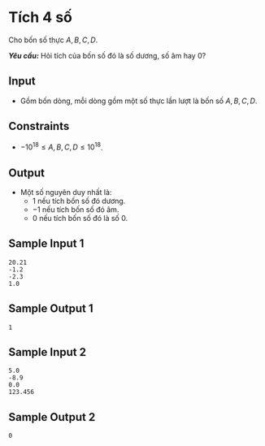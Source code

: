 # Tích 4 số

Cho bốn số thực $A, B, C, D$. 

***Yêu cầu:*** Hỏi tích của bốn số đó là số dương, số âm hay $0?$

## Input

- Gồm bốn dòng, mỗi dòng gồm một số thực lần lượt là bốn số $A, B, C, D$.

## Constraints

- $-10^{18} \le A, B, C, D \le 10^{18}$.

## Output

- Một số nguyên duy nhất là:
    - $1$ nếu tích bốn số đó dương.
    - $-1$ nếu tích bốn số đó âm.
    - $0$ nếu tích bốn số đó là số $0$.

## Sample Input 1

```
20.21
-1.2
-2.3
1.0
```

## Sample Output 1

```
1   
```

## Sample Input 2

```
5.0
-8.9
0.0
123.456
```

## Sample Output 2

```
0 
```